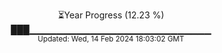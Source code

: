 <p align="center">
⏳Year Progress (12.23 %)<br>
███▁▁▁▁▁▁▁▁▁▁▁▁▁▁▁▁▁▁▁▁▁▁▁▁▁▁▁ <br>
<sub>Updated: Wed, 14 Feb 2024 18:03:02 GMT</sub>
</p>

